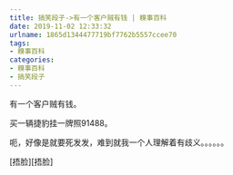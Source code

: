 ```yaml
---
title: 搞笑段子->有一个客户贼有钱 | 糗事百科
date: 2019-11-02 12:33:32
urlname: 1865d1344477719bf7762b5557ccee70
tags: 
- 糗事百科
categories:
- 糗事百科
- 搞笑段子
---
```

有一个客户贼有钱。

买一辆捷豹挂一牌照91488。

呃，好像是就要死发发，难到就我一个人理解着有歧义。。。。。。

[捂脸][捂脸]


